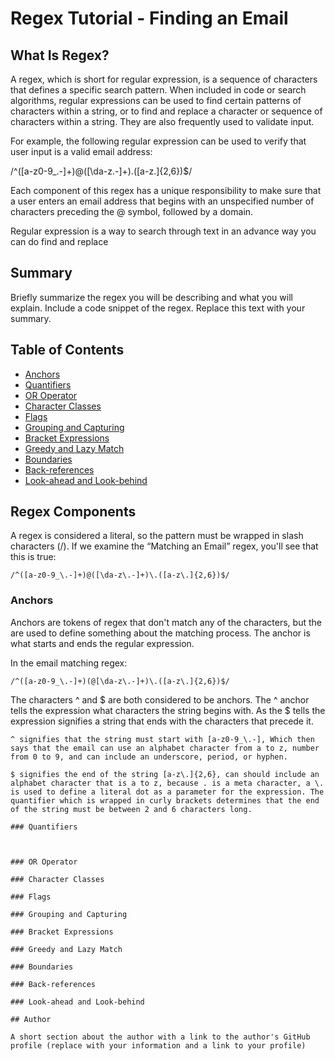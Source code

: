 # Regex Tutorial - Finding an Email

## What Is Regex?

A regex, which is short for regular expression, is a sequence of characters that defines a specific search pattern. When included in code or search algorithms, regular expressions can be used to find certain patterns of characters within a string, or to find and replace a character or sequence of characters within a string. They are also frequently used to validate input.

For example, the following regular expression can be used to verify that user input is a valid email address:

/^([a-z0-9_\.-]+)@([\da-z\.-]+)\.([a-z\.]{2,6})$/

Each component of this regex has a unique responsibility to make sure that a user enters an email address that begins with an unspecified number of characters preceding the @ symbol, followed by a domain.

Regular expression is a way to search through text in an advance way you can do find and replace 

## Summary

Briefly summarize the regex you will be describing and what you will explain. Include a code snippet of the regex. Replace this text with your summary.

## Table of Contents

- [Anchors](#anchors)
- [Quantifiers](#quantifiers)
- [OR Operator](#or-operator)
- [Character Classes](#character-classes)
- [Flags](#flags)
- [Grouping and Capturing](#grouping-and-capturing)
- [Bracket Expressions](#bracket-expressions)
- [Greedy and Lazy Match](#greedy-and-lazy-match)
- [Boundaries](#boundaries)
- [Back-references](#back-references)
- [Look-ahead and Look-behind](#look-ahead-and-look-behind)

## Regex Components
A regex is considered a literal, so the pattern must be wrapped in slash characters (/). If we examine the “Matching an Email” regex, you'll see that this is true:
```
/^([a-z0-9_\.-]+)@([\da-z\.-]+)\.([a-z\.]{2,6})$/

```
### Anchors
Anchors are tokens of regex that don't match any of the characters, but the are used to define something about the matching process. The anchor is what starts and ends the regular expression. 

In the email matching regex: 
```
/^([a-z0-9_\.-]+)(@[\da-z\.-]+)\.([a-z\.]{2,6})$/
```

The characters ^ and $ are both considered to be anchors. The ^ anchor tells the expression what characters the string begins with. As the $ tells the expression signifies a string that ends with the characters that precede it.
```
^ signifies that the string must start with [a-z0-9_\.-], Which then says that the email can use an alphabet character from a to z, number from 0 to 9, and can include an underscore, period, or hyphen.

$ signifies the end of the string [a-z\.]{2,6}, can should include an alphabet character that is a to z, because . is a meta character, a \. is used to define a literal dot as a parameter for the expression. The quantifier which is wrapped in curly brackets determines that the end of the string must be between 2 and 6 characters long. 

### Quantifiers



### OR Operator

### Character Classes

### Flags

### Grouping and Capturing

### Bracket Expressions

### Greedy and Lazy Match

### Boundaries

### Back-references

### Look-ahead and Look-behind

## Author

A short section about the author with a link to the author's GitHub profile (replace with your information and a link to your profile)
